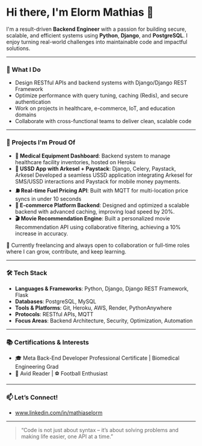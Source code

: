 # Hi there, I'm Elorm Mathias 👋

I'm a result-driven **Backend Engineer** with a passion for building secure, scalable, and efficient systems using **Python**, **Django**, and **PostgreSQL**. I enjoy turning real-world challenges into maintainable code and impactful solutions.

---

### 🚀 What I Do
- Design RESTful APIs and backend systems with Django/Django REST Framework
- Optimize performance with query tuning, caching (Redis), and secure authentication
- Work on projects in healthcare, e-commerce, IoT, and education domains
- Collaborate with cross-functional teams to deliver clean, scalable code

---

### 🧠 Projects I'm Proud Of
- **🏥 Medical Equipment Dashboard**: Backend system to manage healthcare facility inventories, hosted on Heroku
- **📲 USSD App with Arkesel + Paystack**: Django, Celery, Paystack, Arkesel Developed a seamless USSD application integrating Arkesel for SMS/USSD interactions and Paystack for mobile money payments.
- **⛽ Real-time Fuel Pricing API**: Built with MQTT for multi-location price syncs in under 10 seconds
- **🛒 E-commerce Platform Backend**: Designed and optimized a scalable backend with advanced caching, improving load speed by 20%.
- **🎬 Movie Recommendation Engine**: Built a personalized movie Recommendation API using collaborative filtering, achieving a 10% increase in accuracy.

💼 Currently freelancing and always open to collaboration or full-time roles where I can grow, contribute, and keep learning.

---

### 🛠 Tech Stack
- **Languages & Frameworks**: Python, Django, Django REST Framework, Flask
- **Databases**: PostgreSQL, MySQL
- **Tools & Platforms**: Git, Heroku, AWS, Render, PythonAnywhere
- **Protocols**: RESTful APIs, MQTT
- **Focus Areas**: Backend Architecture, Security, Optimization, Automation

---

### 📚 Certifications & Interests
- 🎓 Meta Back-End Developer Professional Certificate | Biomedical Engineering Grad
- 📖 Avid Reader | ⚽ Football Enthusiast

---

### 📫 Let’s Connect!
- www.linkedin.com/in/mathiaselorm

---

> “Code is not just about syntax – it’s about solving problems and making life easier, one API at a time.”

